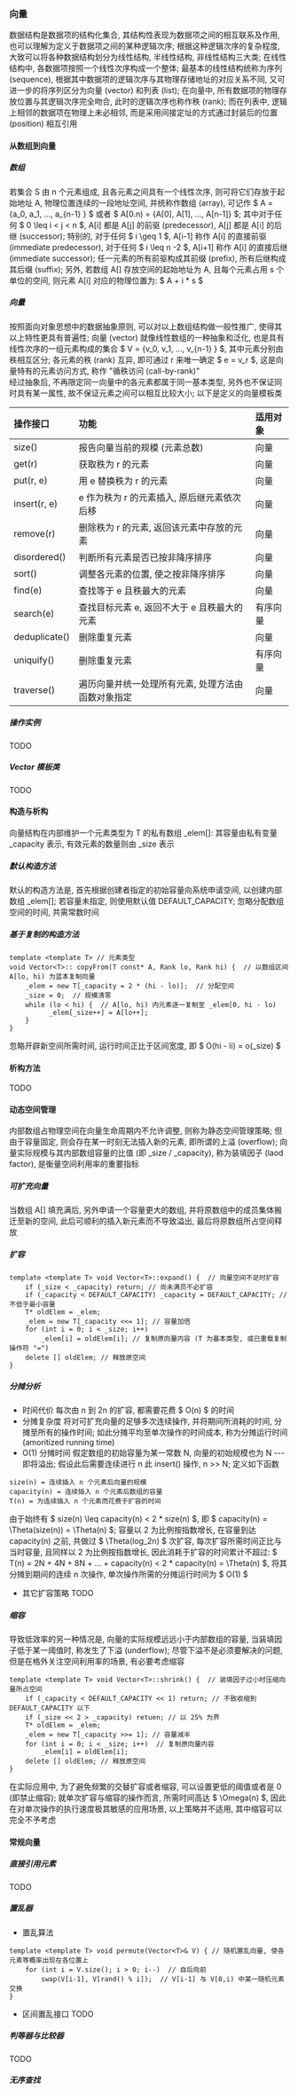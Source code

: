 ### 向量
数据结构是数据项的结构化集合, 其结构性表现为数据项之间的相互联系及作用, 也可以理解为定义于数据项之间的某种逻辑次序; 根据这种逻辑次序的复杂程度, 大致可以将各种数据结构划分为线性结构, 半线性结构, 非线性结构三大类; 在线性结构中, 各数据项按照一个线性次序构成一个整体; 最基本的线性结构统称为序列 (sequence), 根据其中数据项的逻辑次序与其物理存储地址的对应关系不同, 又可进一步的将序列区分为向量 (vector) 和列表 (list); 在向量中, 所有数据项的物理存放位置与其逻辑次序完全吻合, 此时的逻辑次序也称作秩 (rank); 而在列表中, 逻辑上相邻的数据项在物理上未必相邻, 而是采用间接定址的方式通过封装后的位置 (position) 相互引用

#### 从数组到向量

##### 数组
若集合 S 由 n 个元素组成, 且各元素之间具有一个线性次序, 则可将它们存放于起始地址 A, 物理位置连续的一段地址空间, 并统称作数组 (array), 可记作 $ A = \{a_0, a_1, ..., a_{n-1} \} $ 或者 $ A[0.n) = {A[0], A[1], ..., A[n-1]} $; 其中对于任何 $ 0 \leq i < j < n $, A[i] 都是 A[j] 的前驱 (predecessor), A[j] 都是 A[i] 的后继 (successor); 特别的, 对于任何 $ i \geq 1 $, A[i-1] 称作 A[i] 的直接前驱 (immediate predecessor), 对于任何 $ i \leq n -2 $, A[i+1] 称作 A[i] 的直接后继 (immediate successor); 任一元素的所有前驱构成其前缀 (prefix), 所有后继构成其后缀 (suffix); 另外, 若数组 A[] 存放空间的起始地址为 A, 且每个元素占用 s 个单位的空间, 则元素 A[i] 对应的物理位置为: $ A + i * s  $

##### 向量
按照面向对象思想中的数据抽象原则, 可以对以上数组结构做一般性推广, 使得其以上特性更具有普遍性; 向量 (vector) 就像线性数组的一种抽象和泛化, 也是具有线性次序的一组元素构成的集合 $ V = \{v_0, v_1, ..., v_{n-1} \} $, 其中元素分别由秩相互区分; 各元素的秩 (rank) 互异, 即可通过 r 来唯一确定 $ e = v_r $, 这是向量特有的元素访问方式, 称作 "循秩访问 (call-by-rank)"  
经过抽象后, 不再限定同一向量中的各元素都属于同一基本类型, 另外也不保证同时具有某一属性, 故不保证元素之间可以相互比较大小; 以下是定义的向量模板类

| 操作接口 | 功能 | 适用对象 |
| :--- | :--- | :--- |
| size() | 报告向量当前的规模 (元素总数) | 向量 |
| get(r) | 获取秩为 r 的元素 | 向量 |
| put(r, e) | 用 e 替换秩为 r 的元素 | 向量 |
| insert(r, e) | e 作为秩为 r 的元素插入, 原后继元素依次后移 | 向量 |
| remove(r) | 删除秩为 r 的元素, 返回该元素中存放的元素 | 向量 |
| disordered() | 判断所有元素是否已按非降序排序 | 向量 |
| sort() | 调整各元素的位置, 使之按非降序排序 | 向量 |
| find(e) | 查找等于 e 且秩最大的元素 | 向量 |
| search(e) | 查找目标元素 e, 返回不大于 e 且秩最大的元素 | 有序向量 |
| deduplicate() | 删除重复元素 | 向量 |
| uniquify() | 删除重复元素 | 有序向量 |
| traverse() | 遍历向量并统一处理所有元素, 处理方法由函数对象指定 | 向量 |

##### 操作实例
TODO

##### Vector 模板类
TODO

#### 构造与析构
向量结构在内部维护一个元素类型为 T 的私有数组 \_elem[]: 其容量由私有变量 \_capacity 表示, 有效元素的数量则由 \_size 表示

##### 默认构造方法
默认的构造方法是, 首先根据创建者指定的初始容量向系统申请空间, 以创建内部数组 \_elem[]; 若容量未指定, 则使用默认值 DEFAULT_CAPACITY; 忽略分配数组空间的时间, 共需常数时间

##### 基于复制的构造方法
```
template <template T> // 元素类型
void Vector<T>:: copyFrom(T const* A, Rank lo, Rank hi) {  // 以数组区间 A[lo, hi) 为蓝本复制向量
    _elem = new T[_capacity = 2 * (hi - lo)];  // 分配空间
    _size = 0;  // 规模清零
    while (lo < hi) {  // A[lo, hi) 内元素逐一复制至 _elem[0, hi - lo)
          _elem[_size++] = A[lo++];
    }
}
```
忽略开辟新空间所需时间, 运行时间正比于区间宽度, 即 $ O(hi - li) = o(\_size) $

#### 析构方法
TODO

#### 动态空间管理
内部数组占物理空间在向量生命周期内不允许调整, 则称为静态空间管理策略; 但由于容量固定, 则会存在某一时刻无法插入新的元素, 即所谓的上溢 (overflow); 向量实际规模与其内部数组容量的比值 (即 \_size / \_capacity), 称为装填因子 (laod factor), 是衡量空间利用率的重要指标

##### 可扩充向量
当数组 A[] 填充满后, 另外申请一个容量更大的数组, 并将原数组中的成员集体搬迁至新的空间, 此后可顺利的插入新元素而不导致溢出, 最后将原数组所占空间释放

##### 扩容
```
template <template T> void Vector<T>::expand() {  // 向量空间不足时扩容
    if (_size < _capacity) return; // 尚未满员不必扩容
    if (_capacity < DEFAULT_CAPACITY) _capacity = DEFAULT_CAPACITY; // 不低于最小容量
    T* oldElem = _elem;
    _elem = new T[_capacity <<= 1]; // 容量加倍
    for (int i = 0; i < _size; i++)
        _elem[i] = oldElem[i]; // 复制原向量内容 (T 为基本类型, 或已重载复制操作符 "=")
    delete [] oldElem; // 释放原空间
}
```

##### 分摊分析
- 时间代价
每次由 n 到 2n 的扩容, 都需要花费 $ O(n) $ 的时间
- 分摊复杂度
将对可扩充向量的足够多次连续操作, 并将期间所消耗的时间, 分摊至所有的操作时间; 如此分摊平均至单次操作的时间成本, 称为分摊运行时间 (amoritized running time)
- O(1) 分摊时间
假定数组的初始容量为某一常数 N, 向量的初始规模也为 N --- 即将溢出; 假设此后需要连续进行 n 此 insert() 操作, n >> N; 定义如下函数
```
size(n) = 连续插入 n 个元素后向量的规模
capacity(n) = 连续插入 n 个元素后数组的容量
T(n) = 为连续插入 n 个元素而花费于扩容的时间
```
由于始终有 $ size(n) \leq capacity(n) < 2 * size(n) $, 即 $ capacity(n) = \Theta(size(n)) = \Theta(n) $; 容量以 2 为比例按指数增长, 在容量到达 capacity(n) 之前, 共做过 $ \Theta(log_2n) $ 次扩容, 每次扩容所需时间正比与当时容量, 且同样以 2 为比例按指数增长, 因此消耗于扩容的时间累计不超过: $ T(n) = 2N + 4N + 8N + ... + capacity(n) < 2 * capacity(n) = \Theta(n) $, 将其分摊到期间的连续 n 次操作, 单次操作所需的分摊运行时间为 $ O(1) $
- 其它扩容策略
TODO

##### 缩容
导致低效率的另一种情况是, 向量的实际规模远远小于内部数组的容量, 当装填因子低于某一阈值时, 称发生了下溢 (underflow); 尽管下溢不是必须要解决的问题, 但是在格外关注空间利用率的场景, 有必要考虑缩容
```
template <template T> void Vector<T>::shrink() {  // 装填因子过小时压缩向量所占空间
    if (_capacity < DEFAULT_CAPACITY << 1) return; // 不致收缩到 DEFAULT_CAPACITY 以下
    if (_size << 2 > _capacity) retuen; // 以 25% 为界
    T* oldElem = _elem;
    _elem = new T[_capacity >>= 1]; // 容量减半
    for (int i = 0; i < _size; i++)  // 复制原向量内容
        _elem[i] = oldElem[i];
    delete [] oldElem; // 释放原空间
}
```
在实际应用中, 为了避免频繁的交替扩容或者缩容, 可以设置更低的阈值或者是 0 (即禁止缩容); 就单次扩容与缩容的操作而言, 所需时间高达 $ \Omega(n) $, 因此在对单次操作的执行速度极其敏感的应用场景, 以上策略并不适用, 其中缩容可以完全不予考虑

#### 常规向量
##### 直接引用元素
TODO

##### 置乱器
- 置乱算法
```
template <template T> void permute(Vector<T>& V) { // 随机置乱向量, 使各元素等概率出现在各位置上
    for (int i = V.size(); i > 0; i--)  // 自后向前
        swap(V[i-1], V[rand() % i]);  // V[i-1] 与 V[0,i) 中某一随机元素交换
}
```
- 区间置乱接口
TODO

##### 判等器与比较器
TODO

##### 无序查找
